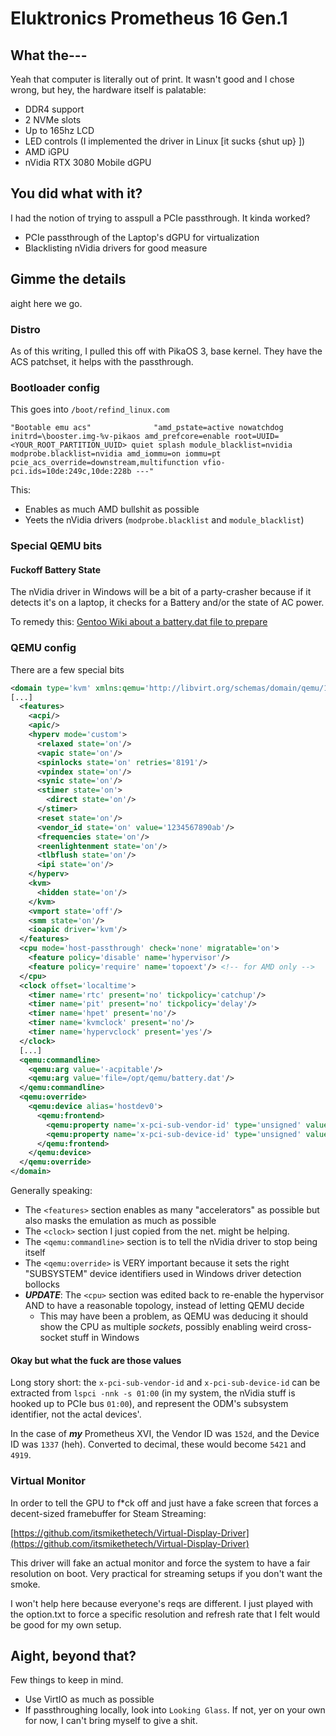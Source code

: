 # Eluktronics Prometheus 16 Gen.1

## What the---

Yeah that computer is literally out of print. It wasn't good and I chose wrong, but hey, the hardware itself is palatable:

* DDR4 support
* 2 NVMe slots
* Up to 165hz LCD
* LED controls (I implemented the driver in Linux [it sucks {shut up} ])
* AMD iGPU
* nVidia RTX 3080 Mobile dGPU

## You did what with it?

I had the notion of trying to asspull a PCIe passthrough. It kinda worked?

* PCIe passthrough of the Laptop's dGPU for virtualization
* Blacklisting nVidia drivers for good measure

## Gimme the details

aight here we go.

### Distro

As of this writing, I pulled this off with PikaOS 3, base kernel. They have the ACS patchset, it helps with the passthrough.

### Bootloader config

This goes into `/boot/refind_linux.com`
```
"Bootable emu acs"              "amd_pstate=active nowatchdog initrd=\booster.img-%v-pikaos amd_prefcore=enable root=UUID=<YOUR_ROOT_PARTITION_UUID> quiet splash module_blacklist=nvidia modprobe.blacklist=nvidia amd_iommu=on iommu=pt pcie_acs_override=downstream,multifunction vfio-pci.ids=10de:249c,10de:228b ---"
```

This:
* Enables as much AMD bullshit as possible
* Yeets the nVidia drivers (`modprobe.blacklist` and `module_blacklist`)

### Special QEMU bits

#### Fuckoff Battery State

The nVidia driver in Windows will be a bit of a party-crasher because if it detects it's on a laptop, it checks for a Battery and/or the state of AC power.

To remedy this: [Gentoo Wiki about a battery.dat file to prepare](https://wiki.gentoo.org/wiki/Nvidia_GPU_passthrough_with_QEMU_on_Lenovo_ThinkPad_P53#Add_fake_battery)

### QEMU config

There are a few special bits

```xml
<domain type='kvm' xmlns:qemu='http://libvirt.org/schemas/domain/qemu/1.0'>
[...]
  <features>
    <acpi/>
    <apic/>
    <hyperv mode='custom'>
      <relaxed state='on'/>
      <vapic state='on'/>
      <spinlocks state='on' retries='8191'/>
      <vpindex state='on'/>
      <synic state='on'/>
      <stimer state='on'>
        <direct state='on'/>
      </stimer>
      <reset state='on'/>
      <vendor_id state='on' value='1234567890ab'/>
      <frequencies state='on'/>
      <reenlightenment state='on'/>
      <tlbflush state='on'/>
      <ipi state='on'/>
    </hyperv>
    <kvm>
      <hidden state='on'/>
    </kvm>
    <vmport state='off'/>
    <smm state='on'/>
    <ioapic driver='kvm'/>
  </features>
  <cpu mode='host-passthrough' check='none' migratable='on'>
    <feature policy='disable' name='hypervisor'/>
    <feature policy='require' name='topoext'/> <!-- for AMD only -->
  </cpu>
  <clock offset='localtime'>
    <timer name='rtc' present='no' tickpolicy='catchup'/>
    <timer name='pit' present='no' tickpolicy='delay'/>
    <timer name='hpet' present='no'/>
    <timer name='kvmclock' present='no'/>
    <timer name='hypervclock' present='yes'/>
  </clock>
  [...]
  <qemu:commandline>
    <qemu:arg value='-acpitable'/>
    <qemu:arg value='file=/opt/qemu/battery.dat'/>
  </qemu:commandline>
  <qemu:override>
    <qemu:device alias='hostdev0'>
      <qemu:frontend>
        <qemu:property name='x-pci-sub-vendor-id' type='unsigned' value='5421'/>
        <qemu:property name='x-pci-sub-device-id' type='unsigned' value='4919'/>
      </qemu:frontend>
    </qemu:device>
  </qemu:override>
</domain>
```
Generally speaking:
* The `<features>` section enables as many "accelerators" as possible but also masks the emulation as much as possible
* The `<clock>` section I just copied from the net. might be helping.
* The `<qemu:commandline>` section is to tell the nVidia driver to stop being itself
* The `<qemu:override>` is VERY important because it sets the right "SUBSYSTEM" device identifiers used in Windows driver detection bollocks
* ***UPDATE***: The `<cpu>` section was edited back to re-enable the hypervisor AND to have a reasonable topology, instead of letting QEMU decide
  * This may have been a problem, as QEMU was deducing it should show the CPU as multiple *sockets*, possibly enabling weird cross-socket stuff in Windows

#### Okay but what the fuck are those values

Long story short: the `x-pci-sub-vendor-id` and `x-pci-sub-device-id` can be extracted from `lspci -nnk -s 01:00` 
(in my system, the nVidia stuff is hooked up to PCIe bus `01:00`), and represent the ODM's subsystem identifier, 
not the actal devices'.

In the case of ***my*** Prometheus XVI, the Vendor ID was `152d`, and the Device ID was `1337` (heh). Converted
to decimal, these would become `5421` and `4919`.

### Virtual Monitor

In order to tell the GPU to f*ck off and just have a fake screen that forces a decent-sized framebuffer for Steam Streaming:

[https://github.com/itsmikethetech/Virtual-Display-Driver](https://github.com/itsmikethetech/Virtual-Display-Driver)

This driver will fake an actual monitor and force the system to have a fair resolution on boot. Very practical for streaming
setups if you don't want the smoke.

I won't help here because everyone's reqs are different. I just played with the option.txt to force a specific resolution and
refresh rate that I felt would be good for my own setup.

## Aight, beyond that?

Few things to keep in mind.
* Use VirtIO as much as possible
* If passthroughing locally, look into `Looking Glass`. If not, yer on your own for now, I can't bring myself to give a shit.

